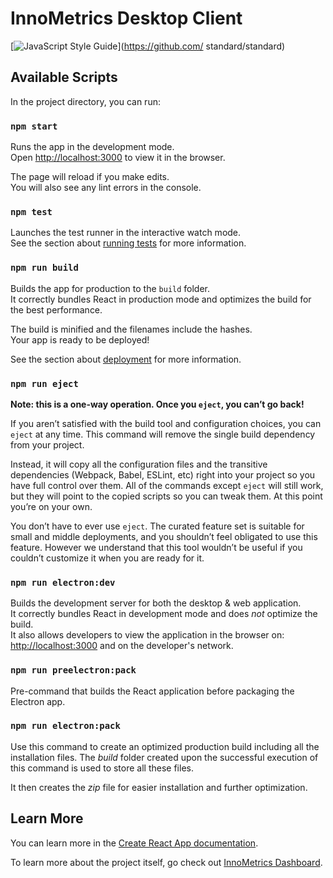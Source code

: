 # InnoMetrics Desktop Client

[![JavaScript Style Guide](https://cdn.rawgit.com/standard/standard/master/badge.svg)](https://github.com/      standard/standard)

## Available Scripts

In the project directory, you can run:

### `npm start`

Runs the app in the development mode.<br>
Open [http://localhost:3000](http://localhost:3000) to view it in the browser.

The page will reload if you make edits.<br>
You will also see any lint errors in the console.

### `npm test`

Launches the test runner in the interactive watch mode.<br>
See the section about [running tests](https://facebook.github.io/create-react-app/docs/running-tests) for more information.

### `npm run build`

Builds the app for production to the `build` folder.<br>
It correctly bundles React in production mode and optimizes the build for the best performance.

The build is minified and the filenames include the hashes.<br>
Your app is ready to be deployed!

See the section about [deployment](https://facebook.github.io/create-react-app/docs/deployment) for more information.

### `npm run eject`

**Note: this is a one-way operation. Once you `eject`, you can’t go back!**

If you aren’t satisfied with the build tool and configuration choices, you can `eject` at any time. This command will remove the single build dependency from your project.

Instead, it will copy all the configuration files and the transitive dependencies (Webpack, Babel, ESLint, etc) right into your project so you have full control over them. All of the commands except `eject` will still work, but they will point to the copied scripts so you can tweak them. At this point you’re on your own.

You don’t have to ever use `eject`. The curated feature set is suitable for small and middle deployments, and you shouldn’t feel obligated to use this feature. However we understand that this tool wouldn’t be useful if you couldn’t customize it when you are ready for it.

### `npm run electron:dev`

Builds the development server for both the desktop & web application.<br>
It correctly bundles React in development mode and does *not* optimize the build.<br>
It also allows developers to view the application in the browser on: [http://localhost:3000](http://localhost:3000) and on the developer's network.

### `npm run preelectron:pack`

Pre-command that builds the React application before packaging the Electron app.

### `npm run electron:pack`

Use this command to create an optimized production build including all the installation files. The _build_ folder created upon the successful execution of this command is used to store all these files.

It then creates the _zip_ file for easier installation and further optimization.

## Learn More

You can learn more in the [Create React App documentation](https://facebook.github.io/create-react-app/docs/getting-started).

To learn more about the project itself, go check out [InnoMetrics Dashboard](http://innometric.guru).
